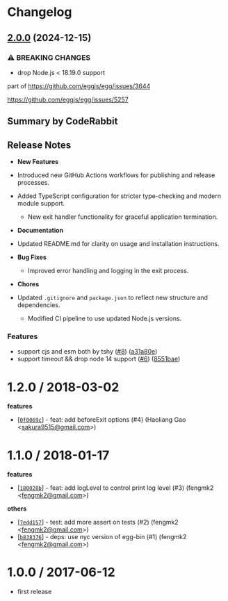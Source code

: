 # Changelog

## [2.0.0](https://github.com/node-modules/graceful-process/compare/v1.2.0...v2.0.0) (2024-12-15)


### ⚠ BREAKING CHANGES

* drop Node.js < 18.19.0 support

part of https://github.com/eggjs/egg/issues/3644

https://github.com/eggjs/egg/issues/5257

<!-- This is an auto-generated comment: release notes by coderabbit.ai
-->
## Summary by CodeRabbit

## Release Notes

- **New Features**
- Introduced new GitHub Actions workflows for publishing and release
processes.
- Added TypeScript configuration for stricter type-checking and modern
module support.
  - New exit handler functionality for graceful application termination.

- **Documentation**
- Updated README.md for clarity on usage and installation instructions.
  
- **Bug Fixes**
  - Improved error handling and logging in the exit process.

- **Chores**
- Updated `.gitignore` and `package.json` to reflect new structure and
dependencies.
  - Modified CI pipeline to use updated Node.js versions.
<!-- end of auto-generated comment: release notes by coderabbit.ai -->

### Features

* support cjs and esm both by tshy ([#8](https://github.com/node-modules/graceful-process/issues/8)) ([a31a80e](https://github.com/node-modules/graceful-process/commit/a31a80e76480ada98ff73a5c57a52c7602d0d32a))
* support timeout && drop node 14 support ([#6](https://github.com/node-modules/graceful-process/issues/6)) ([8551bae](https://github.com/node-modules/graceful-process/commit/8551baef2c2bc49e9e36fe95830f8a90668fbe08))

1.2.0 / 2018-03-02
==================

**features**
  * [[`0f0069c`](http://github.com/node-modules/graceful-process/commit/0f0069cb5f97ae1f4f6c80b0b6f5d5f7e6f9ae4c)] - feat: add beforeExit options (#4) (Haoliang Gao <<sakura9515@gmail.com>>)

1.1.0 / 2018-01-17
==================

**features**
  * [[`180028b`](http://github.com/node-modules/graceful-process/commit/180028be79b2d55ac3142e24b272f7552f3bbb25)] - feat: add logLevel to control print log level (#3) (fengmk2 <<fengmk2@gmail.com>>)

**others**
  * [[`7edd157`](http://github.com/node-modules/graceful-process/commit/7edd1578ad15264b1e7e8395ffbeb174865694e6)] - test: add more assert on tests (#2) (fengmk2 <<fengmk2@gmail.com>>)
  * [[`b838376`](http://github.com/node-modules/graceful-process/commit/b838376b42a239c9d8a61a4e3ce0b167d327119b)] - deps: use nyc version of egg-bin (#1) (fengmk2 <<fengmk2@gmail.com>>)

1.0.0 / 2017-06-12
==================

  * first release
